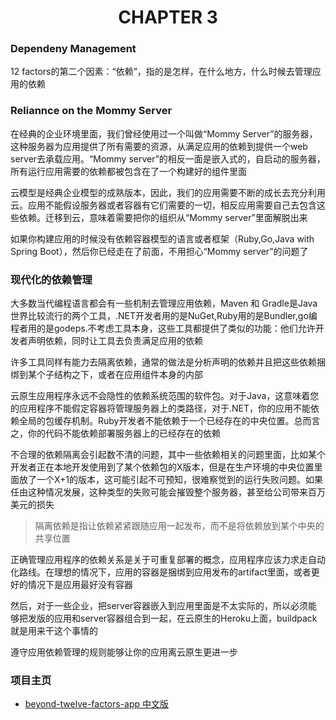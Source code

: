 # <center>CHAPTER 3</center>

### Dependeny Management

12 factors的第二个因素：“依赖”，指的是怎样，在什么地方，什么时候去管理应用的依赖

### Reliannce on the Mommy Server

在经典的企业环境里面，我们曾经使用过一个叫做“Mommy Server”的服务器，这种服务器为应用提供了所有需要的资源，从满足应用的依赖到提供一个web server去承载应用。“Mommy server”的相反一面是嵌入式的，自启动的服务器，所有运行应用需要的依赖都被包含在了一个构建好的组件里面

云模型是经典企业模型的成熟版本，因此，我们的应用需要不断的成长去充分利用云。应用不能假设服务器或者容器有它们需要的一切，相反应用需要自己去包含这些依赖。迁移到云，意味着需要把你的组织从“Mommy server”里面解脱出来

如果你构建应用的时候没有依赖容器模型的语言或者框架（Ruby,Go,Java with Spring Boot），然后你已经走在了前面，不用担心“Mommy server”的问题了

### 现代化的依赖管理

大多数当代编程语言都会有一些机制去管理应用依赖，Maven 和 Gradle是Java世界比较流行的两个工具，.NET开发者用的是NuGet,Ruby用的是Bundler,go编程者用的是godeps.不考虑工具本身，这些工具都提供了类似的功能：他们允许开发者声明依赖，同时让工具去负责满足应用的依赖

许多工具同样有能力去隔离依赖，通常的做法是分析声明的依赖并且把这些依赖捆绑到某个子结构之下，或者在应用组件本身的内部

云原生应用程序永远不会隐性的依赖系统范围的软件包。对于Java，这意味着您的应用程序不能假定容器将管理服务器上的类路径，对于.NET，你的应用不能依赖全局的包缓存机制。Ruby开发者不能依赖于一个已经存在的中央位置。总而言之，你的代码不能依赖部署服务器上的已经存在的依赖

不合理的依赖隔离会引起数不清的问题，其中一些依赖相关的问题里面，比如某个开发者正在本地开发使用到了某个依赖包的X版本，但是在生产环境的中央位置里面放了一个X+1的版本，这可能引起不可预知，很难察觉到的运行失败问题。如果任由这种情况发展，这种类型的失败可能会摧毁整个服务器，甚至给公司带来百万美元的损失

>隔离依赖是指让依赖紧紧跟随应用一起发布，而不是将依赖放到某个中央的共享位置

正确管理应用程序的依赖关系是关于可重复部署的概念，应用程序应该力求走自动化路线。在理想的情况下，应用的容器是捆绑到应用发布的artifact里面，或者更好的情况下是应用最好没有容器

然后，对于一些企业，把server容器嵌入到应用里面是不太实际的，所以必须能够把发版的应用和server容器组合到一起，在云原生的Heroku上面，buildpack就是用来干这个事情的

遵守应用依赖管理的规则能够让你的应用离云原生更进一步

### 项目主页
* [beyond-twelve-factors-app 中文版](../README.md)
